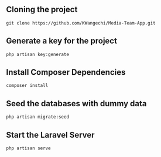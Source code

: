 ## Cloning the project
``` git clone https://github.com/KWangechi/Media-Team-App.git ```



## Generate a key for the project
``` php artisan key:generate ```



## Install Composer Dependencies
``` composer install ```



## Seed the databases with dummy data
``` php artisan migrate:seed ```



## Start the Laravel Server
``` php artisan serve ```
